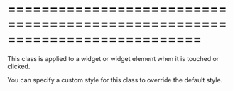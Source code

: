 ===========================================================================
===========================================================================

<!--shortDescription-->
This class is applied to a widget or widget element when it is touched or clicked.
<!--/shortDescription-->

<!--fullDescription-->
You can specify a custom style for this class to override the default style.
<!--/fullDescription-->